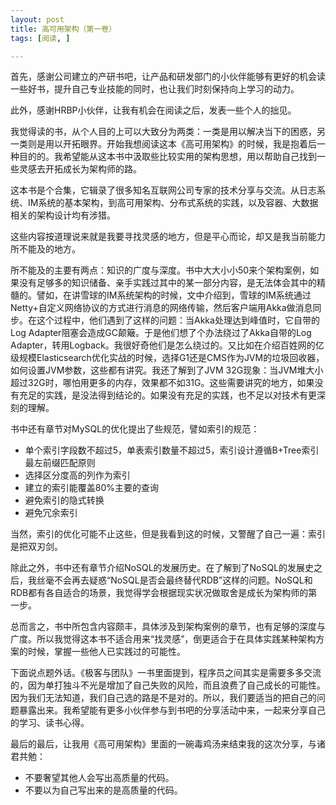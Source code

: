 ```yaml
---
layout: post
title: 高可用架构（第一卷）
tags: [阅读, ]

---
```


首先，感谢公司建立的产研书吧，让产品和研发部门的小伙伴能够有更好的机会读一些好书，提升自己专业技能的同时，也让我们时刻保持向上学习的动力。

此外，感谢HRBP小伙伴，让我有机会在阅读之后，发表一些个人的拙见。

我觉得读的书，从个人目的上可以大致分为两类：一类是用以解决当下的困惑，另一类则是用以开拓眼界。开始我想阅读这本《高可用架构》的时候，我是抱着后一种目的的。我希望能从这本书中汲取些比较实用的架构思想，用以帮助自己找到一些灵感去开拓成长为架构师的路。

这本书是个合集，它辑录了很多知名互联网公司专家的技术分享与交流。从日志系统、IM系统的基本架构，到高可用架构、分布式系统的实践，以及容器、大数据相关的架构设计均有涉猎。

这些内容按道理说来就是我要寻找灵感的地方，但是平心而论，却又是我当前能力所不能及的地方。

所不能及的主要有两点：知识的广度与深度。书中大大小小50来个架构案例，如果没有足够多的知识储备、亲手实践过其中的某一部分内容，是无法体会其中的精髓的。譬如，在讲雪球的IM系统架构的时候，文中介绍到，雪球的IM系统通过Netty+自定义网络协议的方式进行消息的网络传输，然后客户端用Akka做消息同步。在这个过程中，他们遇到了这样的问题：当Akka处理达到峰值时，它自带的Log Adapter阻塞会造成GC颠簸。于是他们想了个办法绕过了Akka自带的Log Adapter，转用Logback。我很好奇他们是怎么绕过的。又比如在介绍百姓网的亿级规模Elasticsearch优化实战的时候，选择G1还是CMS作为JVM的垃圾回收器，如何设置JVM参数，这些都有讲究。我还了解到了JVM 32G现象：当JVM堆大小超过32G时，哪怕用更多的内存，效果都不如31G。这些需要讲究的地方，如果没有充足的实践，是没法得到结论的。如果没有充足的实践，也不足以对技术有更深刻的理解。

书中还有章节对MySQL的优化提出了些规范，譬如索引的规范：
+ 单个索引字段数不超过5，单表索引数量不超过5，索引设计遵循B+Tree索引最左前缀匹配原则
+ 选择区分度高的列作为索引
+ 建立的索引能覆盖80%主要的查询
+ 避免索引的隐式转换
+ 避免冗余索引

当然，索引的优化可能不止这些，但是我看到这的时候，又警醒了自己一遍：索引是把双刃剑。

除此之外，书中还有章节介绍NoSQL的发展历史。在了解到了NoSQL的发展史之后，我丝毫不会再去疑惑“NoSQL是否会最终替代RDB”这样的问题。NoSQL和RDB都有各自适合的场景，我觉得学会根据现实状况做取舍是成长为架构师的第一步。

总而言之，书中所包含内容颇丰，具体涉及到架构案例的章节，也有足够的深度与广度。所以我觉得这本书不适合用来“找灵感”，倒更适合于在具体实践某种架构方案的时候，掌握一些他人已实践过的可能性。

下面说点题外话。《极客与团队》一书里面提到，程序员之间其实是需要多多交流的，因为单打独斗不光是增加了自己失败的风险，而且浪费了自己成长的可能性。因为我们无法知道，我们自己选的路是不是对的。所以，我们要适当的把自己的问题暴露出来。我希望能有更多小伙伴参与到书吧的分享活动中来，一起来分享自己的学习、读书心得。

最后的最后，让我用《高可用架构》里面的一碗毒鸡汤来结束我的这次分享，与诸君共勉：
+ 不要奢望其他人会写出高质量的代码。
+ 不要以为自己写出来的是高质量的代码。